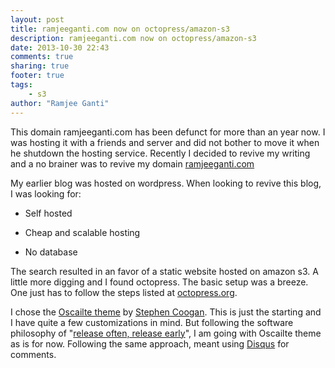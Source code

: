 ```yaml
---
layout: post
title: ramjeeganti.com now on octopress/amazon-s3
description: ramjeeganti.com now on octopress/amazon-s3
date: 2013-10-30 22:43
comments: true
sharing: true
footer: true
tags: 
	- s3
author: "Ramjee Ganti"
---
```

This domain ramjeeganti.com has been defunct for more than an year now. I was hosting it with a friends and server and did not bother to move it when he shutdown the hosting service. Recently I decided to revive my writing and a no brainer was to revive my domain [ramjeeganti.com](http://www.ramjeeganti.com)
<!-- more -->
My earlier blog was hosted on wordpress. When looking to revive this blog, I was looking for:

* Self hosted

* Cheap and scalable hosting

* No database

The search resulted in an favor of a static website hosted on amazon s3. A little more digging and I found octopress. The basic setup was a breeze. One just has to follow the steps listed at [octopress.org](http://octopress.org/docs/setup/).

I chose the [Oscailte theme](http://coog.ie/blog/2013/08/18/a-new-octopress-theme/) by [Stephen Coogan](http://coog.ie/). This is just the starting and I have quite a few customizations in mind. But following the software philosophy of "[release often, release early](http://en.wikipedia.org/wiki/Release_early,_release_often)", I am going with Oscailte theme as is for now. Following the same approach, meant using [Disqus](http://disqus.com/) for comments.
